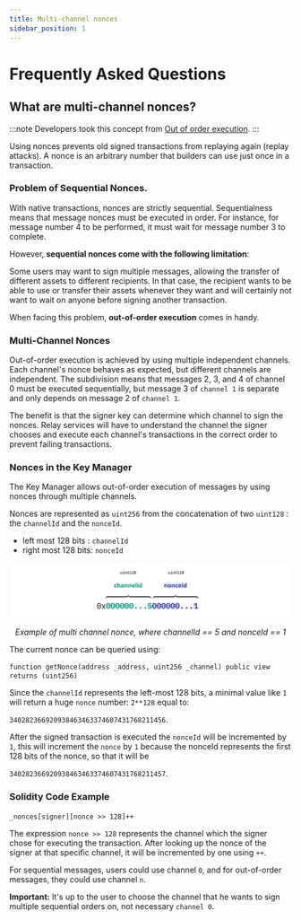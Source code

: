 ```yaml
---
title: Multi-channel nonces
sidebar_position: 1
---
```


# Frequently Asked Questions

## What are multi-channel nonces?

:::note
Developers took this concept from [Out of order execution](https://github.com/amxx/permit#out-of-order-execution).
:::

Using nonces prevents old signed transactions from replaying again (replay attacks). A nonce is an arbitrary number that builders can use just once in a transaction.

### Problem of Sequential Nonces.

With native transactions, nonces are strictly sequential. Sequentialness means that message nonces must be executed in order. For instance, for message number 4 to be performed, it must wait for message number 3 to complete.

However, **sequential nonces come with the following limitation**:

Some users may want to sign multiple messages, allowing the transfer of different assets to different recipients. In that case, the recipient wants to be able to use or transfer their assets whenever they want and will certainly not want to wait on anyone before signing another transaction.

When facing this problem, **out-of-order execution** comes in handy.

### Multi-Channel Nonces

Out-of-order execution is achieved by using multiple independent channels. Each channel's nonce behaves as expected, but different channels are independent. The subdivision means that messages 2, 3, and 4 of channel 0 must be executed sequentially, but message 3 of `channel 1` is separate and only depends on message 2 of `channel 1`.

The benefit is that the signer key can determine which channel to sign the nonces. Relay services will have to understand the channel the signer chooses and execute each channel's transactions in the correct order to prevent failing transactions.

### Nonces in the Key Manager

The Key Manager allows out-of-order execution of messages by using nonces through multiple channels.

Nonces are represented as `uint256` from the concatenation of two `uint128` : the `channelId` and the `nonceId`.

- left most 128 bits : `channelId`
- right most 128 bits: `nonceId`

![multi-channel-nonce](../../../static/img/multi-channel-nonce.jpg)

<p align="center">
<i>Example of multi channel nonce, where channelId == 5 and nonceId == 1</i>
</p>

The current nonce can be queried using:

```solidity
function getNonce(address _address, uint256 _channel) public view returns (uint256)
```

Since the `channelId` represents the left-most 128 bits, a minimal value like `1` will return a huge `nonce` number: `2**128` equal to:

`340282366920938463463374607431768211456`.

After the signed transaction is executed the `nonceId` will be incremented by `1`, this will increment the `nonce` by `1` because the nonceId represents the first 128 bits of the nonce, so that it will be

`340282366920938463463374607431768211457`.

### Solidity Code Example

```solidity
_nonces[signer][nonce >> 128]++
```

The expression `nonce >> 128` represents the channel which the signer chose for executing the transaction. After looking up the nonce of the signer at that specific channel, it will be incremented by one using `++`.

For sequential messages, users could use channel `0`, and for out-of-order messages, they could use channel `n`.

**Important:** It's up to the user to choose the channel that he wants to sign multiple sequential orders on, not necessary `channel 0`.
